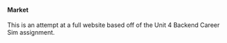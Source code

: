 #### Market

This is an attempt at a full website based off of the Unit 4 Backend Career Sim assignment.